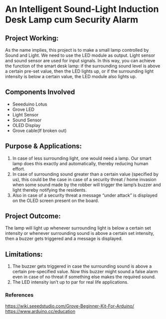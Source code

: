 # An Intelligent Sound-Light Induction Desk Lamp cum Security Alarm

## Project Working: 

As the name implies, this project is to make a small lamp controlled by Sound and Light. We need to use the LED module as output. Light sensor and sound sensor are used for input signals. In this way, you can achieve the function of the smart desk lamp: if the surrounding sound level is above a certain pre-set value, then the LED lights up, or if the surrounding light intensity is below a certain value, the LED module also lights up.


## Components Involved

<ul>
  <li>Seeeduino Lotus</li>
  <li>Grove LED</li>
  <li>Light Sensor</li>
  <li>Sound Sensor</li>
  <li>OLED Display</li>
  <li>Grove cable(If broken out)</li>
</ul>

## Purpose & Applications: 

<ol>

  <li>In case of less surrounding light, one would need a lamp. Our smart lamp does this exactly and automatically, thereby reducing human effort.</li>

  <li>In case of surrounding sound greater than a certain value (specified by us), this could be the case in case of a security threat / home invasion when some sound made by the robber will trigger the lamp’s buzzer and light thereby notifying the residents.</li>

  <li>Also in case of a security threat a message “under attack” is displayed on the OLED screen present on the board.</li>
  
 </ol>

## Project Outcome: 

The lamp will light up whenever surrounding light is below a certain set intensity or whenever surrounding sound is above a certain set intensity, then a buzzer gets triggered and a message is displayed.

## Limitations: 

<ol>
<li>The buzzer gets triggered in case the surrounding sound is above a certain pre-specified value. Now this buzzer might sound a false alarm even in case of no threat if something else makes the required sound.</li>

<li>The LED intensity isn’t up to par for real life applications.</li>
</ol>

### References 
https://wiki.seeedstudio.com/Grove-Beginner-Kit-For-Arduino/ <br>
https://www.arduino.cc/education

